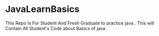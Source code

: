 # JavaLearnBasics
This Repo Is For Student And Fresh Graduate to practice java . 
This will Contain All Student's Code about Basics of java .  
